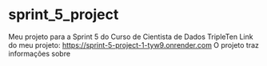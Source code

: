 # sprint_5_project
Meu projeto para a Sprint 5 do Curso de Cientista de Dados TripleTen
Link do meu projeto: https://sprint-5-project-1-tyw9.onrender.com
O projeto traz informações sobre 